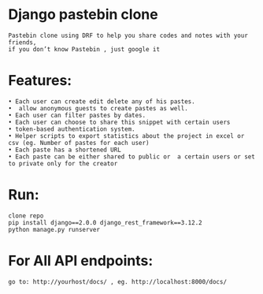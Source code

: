# Django pastebin clone
    Pastebin clone using DRF to help you share codes and notes with your friends,
    if you don’t know Pastebin , just google it 

# Features:
    • Each user can create edit delete any of his pastes.
    •  allow anonymous guests to create pastes as well.
    • Each user can filter pastes by dates.
    • Each user can choose to share this snippet with certain users
    • token-based authentication system.
    • Helper scripts to export statistics about the project in excel or csv (eg. Number of pastes for each user) 
    • Each paste has a shortened URL 
    • Each paste can be either shared to public or  a certain users or set to private only for the creator
    
# Run:
    clone repo
    pip install django==2.0.0 django_rest_framework==3.12.2
    python manage.py runserver
    
# For All API endpoints:
    go to: http://yourhost/docs/ , eg. http://localhost:8000/docs/
